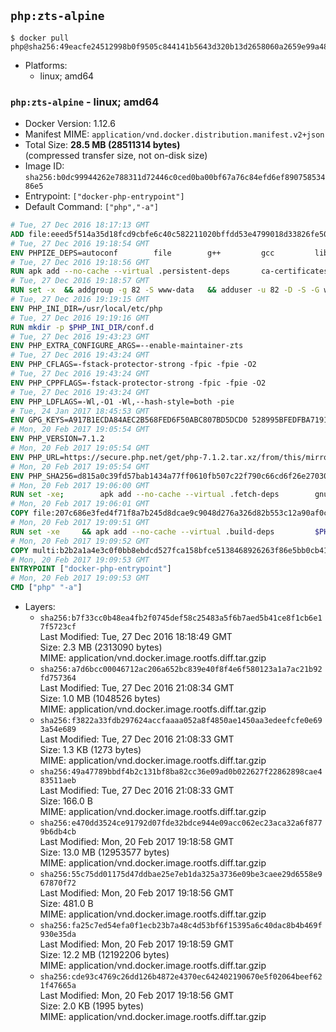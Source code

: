 ## `php:zts-alpine`

```console
$ docker pull php@sha256:49eacfe24512998b0f9505c844141b5643d320b13d2658060a2659e99a48dfac
```

-	Platforms:
	-	linux; amd64

### `php:zts-alpine` - linux; amd64

-	Docker Version: 1.12.6
-	Manifest MIME: `application/vnd.docker.distribution.manifest.v2+json`
-	Total Size: **28.5 MB (28511314 bytes)**  
	(compressed transfer size, not on-disk size)
-	Image ID: `sha256:b0dc99944262e788311d72446c0ced0ba00bf67a76c84efd6ef89075853486e5`
-	Entrypoint: `["docker-php-entrypoint"]`
-	Default Command: `["php","-a"]`

```dockerfile
# Tue, 27 Dec 2016 18:17:13 GMT
ADD file:eeed5f514a35d18fcd9cbfe6c40c582211020bffdd53e4799018d33826fe5067 in / 
# Tue, 27 Dec 2016 19:18:54 GMT
ENV PHPIZE_DEPS=autoconf 		file 		g++ 		gcc 		libc-dev 		make 		pkgconf 		re2c
# Tue, 27 Dec 2016 19:18:56 GMT
RUN apk add --no-cache --virtual .persistent-deps 		ca-certificates 		curl 		tar 		xz
# Tue, 27 Dec 2016 19:18:57 GMT
RUN set -x 	&& addgroup -g 82 -S www-data 	&& adduser -u 82 -D -S -G www-data www-data
# Tue, 27 Dec 2016 19:19:15 GMT
ENV PHP_INI_DIR=/usr/local/etc/php
# Tue, 27 Dec 2016 19:19:16 GMT
RUN mkdir -p $PHP_INI_DIR/conf.d
# Tue, 27 Dec 2016 19:43:23 GMT
ENV PHP_EXTRA_CONFIGURE_ARGS=--enable-maintainer-zts
# Tue, 27 Dec 2016 19:43:24 GMT
ENV PHP_CFLAGS=-fstack-protector-strong -fpic -fpie -O2
# Tue, 27 Dec 2016 19:43:24 GMT
ENV PHP_CPPFLAGS=-fstack-protector-strong -fpic -fpie -O2
# Tue, 27 Dec 2016 19:43:24 GMT
ENV PHP_LDFLAGS=-Wl,-O1 -Wl,--hash-style=both -pie
# Tue, 24 Jan 2017 18:45:53 GMT
ENV GPG_KEYS=A917B1ECDA84AEC2B568FED6F50ABC807BD5DCD0 528995BFEDFBA7191D46839EF9BA0ADA31CBD89E
# Mon, 20 Feb 2017 19:05:54 GMT
ENV PHP_VERSION=7.1.2
# Mon, 20 Feb 2017 19:05:54 GMT
ENV PHP_URL=https://secure.php.net/get/php-7.1.2.tar.xz/from/this/mirror PHP_ASC_URL=https://secure.php.net/get/php-7.1.2.tar.xz.asc/from/this/mirror
# Mon, 20 Feb 2017 19:05:54 GMT
ENV PHP_SHA256=d815a0c39fd57bab1434a77ff0610fb507c22f790c66cd6f26e27030c4b3e971 PHP_MD5=d79afea1870277c86fac903566fb6c5d
# Mon, 20 Feb 2017 19:06:00 GMT
RUN set -xe; 		apk add --no-cache --virtual .fetch-deps 		gnupg 		openssl 	; 		mkdir -p /usr/src; 	cd /usr/src; 		wget -O php.tar.xz "$PHP_URL"; 		if [ -n "$PHP_SHA256" ]; then 		echo "$PHP_SHA256 *php.tar.xz" | sha256sum -c -; 	fi; 	if [ -n "$PHP_MD5" ]; then 		echo "$PHP_MD5 *php.tar.xz" | md5sum -c -; 	fi; 		if [ -n "$PHP_ASC_URL" ]; then 		wget -O php.tar.xz.asc "$PHP_ASC_URL"; 		export GNUPGHOME="$(mktemp -d)"; 		for key in $GPG_KEYS; do 			gpg --keyserver ha.pool.sks-keyservers.net --recv-keys "$key"; 		done; 		gpg --batch --verify php.tar.xz.asc php.tar.xz; 		rm -r "$GNUPGHOME"; 	fi; 		apk del .fetch-deps
# Mon, 20 Feb 2017 19:06:01 GMT
COPY file:207c686e3fed4f71f8a7b245d8dcae9c9048d276a326d82b553c12a90af0c0ca in /usr/local/bin/ 
# Mon, 20 Feb 2017 19:09:51 GMT
RUN set -xe 	&& apk add --no-cache --virtual .build-deps 		$PHPIZE_DEPS 		curl-dev 		libedit-dev 		libxml2-dev 		openssl-dev 		sqlite-dev 		&& export CFLAGS="$PHP_CFLAGS" 		CPPFLAGS="$PHP_CPPFLAGS" 		LDFLAGS="$PHP_LDFLAGS" 	&& docker-php-source extract 	&& cd /usr/src/php 	&& ./configure 		--with-config-file-path="$PHP_INI_DIR" 		--with-config-file-scan-dir="$PHP_INI_DIR/conf.d" 				--disable-cgi 				--enable-ftp 		--enable-mbstring 		--enable-mysqlnd 				--with-curl 		--with-libedit 		--with-openssl 		--with-zlib 				$PHP_EXTRA_CONFIGURE_ARGS 	&& make -j "$(getconf _NPROCESSORS_ONLN)" 	&& make install 	&& { find /usr/local/bin /usr/local/sbin -type f -perm +0111 -exec strip --strip-all '{}' + || true; } 	&& make clean 	&& docker-php-source delete 		&& runDeps="$( 		scanelf --needed --nobanner --recursive /usr/local 			| awk '{ gsub(/,/, "\nso:", $2); print "so:" $2 }' 			| sort -u 			| xargs -r apk info --installed 			| sort -u 	)" 	&& apk add --no-cache --virtual .php-rundeps $runDeps 		&& apk del .build-deps
# Mon, 20 Feb 2017 19:09:52 GMT
COPY multi:b2b2a1a4e3c0f0bb8ebdcd527fca158bfce5138468926263f86e5bb0cb41970f in /usr/local/bin/ 
# Mon, 20 Feb 2017 19:09:53 GMT
ENTRYPOINT ["docker-php-entrypoint"]
# Mon, 20 Feb 2017 19:09:53 GMT
CMD ["php" "-a"]
```

-	Layers:
	-	`sha256:b7f33cc0b48ea4fb2f0745def58c25483a5f6b7aed5b41ce8f1cb6e17f5723cf`  
		Last Modified: Tue, 27 Dec 2016 18:18:49 GMT  
		Size: 2.3 MB (2313090 bytes)  
		MIME: application/vnd.docker.image.rootfs.diff.tar.gzip
	-	`sha256:a7d6bcc00046712ac206a652bc839e40f8f4e6f580123a1a7ac21b92fd757364`  
		Last Modified: Tue, 27 Dec 2016 21:08:34 GMT  
		Size: 1.0 MB (1048526 bytes)  
		MIME: application/vnd.docker.image.rootfs.diff.tar.gzip
	-	`sha256:f3822a33fdb297624accfaaaa052a8f4850ae1450aa3edeefcfe0e693a54e689`  
		Last Modified: Tue, 27 Dec 2016 21:08:33 GMT  
		Size: 1.3 KB (1273 bytes)  
		MIME: application/vnd.docker.image.rootfs.diff.tar.gzip
	-	`sha256:49a47789bbdf4b2c131bf8ba82cc36e09ad0b022627f22862898cae483511aeb`  
		Last Modified: Tue, 27 Dec 2016 21:08:33 GMT  
		Size: 166.0 B  
		MIME: application/vnd.docker.image.rootfs.diff.tar.gzip
	-	`sha256:e470dd3524ce91792d07fde32bdce944e09acc062ec23aca32a6f8779b6db4cb`  
		Last Modified: Mon, 20 Feb 2017 19:18:58 GMT  
		Size: 13.0 MB (12953577 bytes)  
		MIME: application/vnd.docker.image.rootfs.diff.tar.gzip
	-	`sha256:55c75dd01175d47ddbae25e7eb1da325a3736e09be3caee29d6558e967870f72`  
		Last Modified: Mon, 20 Feb 2017 19:18:56 GMT  
		Size: 481.0 B  
		MIME: application/vnd.docker.image.rootfs.diff.tar.gzip
	-	`sha256:fa25c7ed54efa0f1ecb23b7a48c4d53bf6f15395a6c40dac8b4b469f930e35da`  
		Last Modified: Mon, 20 Feb 2017 19:18:59 GMT  
		Size: 12.2 MB (12192206 bytes)  
		MIME: application/vnd.docker.image.rootfs.diff.tar.gzip
	-	`sha256:cde93c4769c26dd126b4872e4370ec642402190670e5f02064beef621f47665a`  
		Last Modified: Mon, 20 Feb 2017 19:18:56 GMT  
		Size: 2.0 KB (1995 bytes)  
		MIME: application/vnd.docker.image.rootfs.diff.tar.gzip
